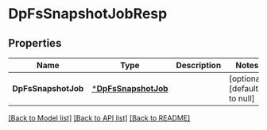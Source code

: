 # DpFsSnapshotJobResp

## Properties
Name | Type | Description | Notes
------------ | ------------- | ------------- | -------------
**DpFsSnapshotJob** | [***DpFsSnapshotJob**](DpFSSnapshotJob.md) |  | [optional] [default to null]

[[Back to Model list]](../README.md#documentation-for-models) [[Back to API list]](../README.md#documentation-for-api-endpoints) [[Back to README]](../README.md)


